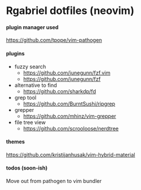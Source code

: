 # Rgabriel dotfiles (neovim)

#### plugin manager used
https://github.com/tpope/vim-pathogen

#### plugins
* fuzzy search
  * https://github.com/junegunn/fzf.vim 
  * https://github.com/junegunn/fzf
* alternative to find
  * https://github.com/sharkdp/fd
* grep tool
  * https://github.com/BurntSushi/ripgrep
* grepper
  * https://github.com/mhinz/vim-grepper
* file tree view
  * https://github.com/scrooloose/nerdtree

#### themes
https://github.com/kristijanhusak/vim-hybrid-material

#### todos (soon-ish)
Move out from pathogen to vim bundler

